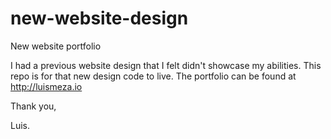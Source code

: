 # new-website-design
New website portfolio

I had a previous website design that I felt didn't showcase my abilities.
This repo is for that new design code to live. The portfolio can be found at http://luismeza.io



Thank you,

Luis.
